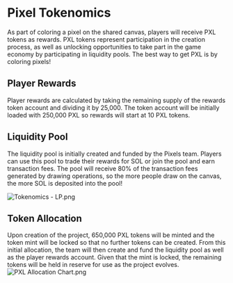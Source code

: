# Pixel Tokenomics

As part of coloring a pixel on the shared canvas, players will receive PXL tokens as rewards. PXL tokens represent participation in the creation process, as well as unlocking opportunities to take part in the game economy by participating in liquidity pools. The best way to get PXL is by coloring pixels!

## Player Rewards
Player rewards are calculated by taking the remaining supply of the rewards token account and dividing it by 25,000. The token account will be initially loaded with 250,000 PXL so rewards will start at 10 PXL tokens.

## Liquidity Pool
The liquidity pool is initially created and funded by the Pixels team. Players can use this pool to trade their rewards for SOL or join the pool and earn transaction fees. The pool will receive 80% of the transaction fees generated by drawing operations, so the more people draw on the canvas, the more SOL is deposited into the pool!


![Tokenomics - LP.png](images%5CTokenomics%20-%20LP.png)


## Token Allocation
Upon creation of the project, 650,000 PXL tokens will be minted and the token mint will be locked so that no further tokens can be created. From this initial allocation, the team will then create and fund the liquidity pool as well as the player rewards account. Given that the mint is locked, the remaining tokens will be held in reserve for use as the project evolves.
![PXL Allocation Chart.png](images%5CPXL%20Allocation%20Chart.png)
